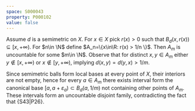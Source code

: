 ```yaml
---
space: S000043
property: P000102
value: false
---
```


Assume $d$ is a semimetric on $X$. For $x\in X$ pick $r(x)>0$
such that $B_d(x,r(x))\subseteq [x,+\infty)$. For $n\in \N$ define
$A_n=\{x\in\R: r(x) > 1/n \}$. Then $A_m$ is uncountable for some $m\in \N$.
Observe that for distinct $x,y\in A_m$ either
$y\notin [x,+\infty)$ or $x\notin [y,+\infty)$,
implying $d(x,y)=d(y,x)>1/m$.

Since semimetric balls form local bases at every point of $X$, their interiors are not empty,
hence for every $a\in A_m$ there exists interval form the canonical base $[a,a+\varepsilon_a)\subset B_d(a,1/m)$ not containing other points of $A_m$. These intervals form an uncountable disjoint family, contradicting the fact that
{S43|P26}.
